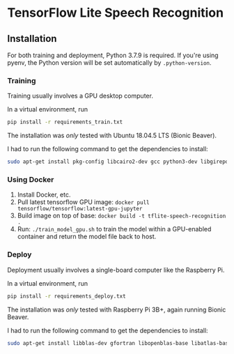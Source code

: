 # TensorFlow Lite Speech Recognition

## Installation

For both training and deployment, Python 3.7.9 is required. If you're using pyenv, the Python version will be set automatically by `.python-version`.

### Training

Training usually involves a GPU desktop computer.

In a virtual environment, run

```bash
pip install -r requirements_train.txt
```

The installation was *only* tested with Ubuntu 18.04.5 LTS (Bionic Beaver).

I had to run the following command to get the dependencies to install:

```bash
sudo apt-get install pkg-config libcairo2-dev gcc python3-dev libgirepository1.0-dev
```

### Using Docker

1. Install Docker, etc.
2. Pull latest tensorflow GPU image: `docker pull tensorflow/tensorflow:latest-gpu-jupyter`
3. Build image on top of base: `docker build -t tflite-speech-recognition .`
4. Run: `./train_model_gpu.sh` to train the model within a GPU-enabled container and return the model file back to host.

### Deploy

Deployment usually involves a single-board computer like the Raspberry Pi.

In a virtual environment, run

```bash
pip install -r requirements_deploy.txt
```

The installation was *only* tested with Raspberry Pi 3B+, again running Bionic Beaver.

I had to run the following command to get the dependencies to install:

```bash
sudo apt-get install libblas-dev gfortran libopenblas-base libatlas-base-dev libgfortran5
```
